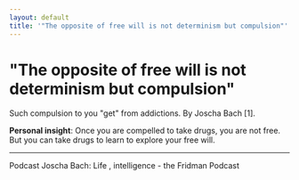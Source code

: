 ```yaml
---
layout: default
title: '"The opposite of free will is not determinism but compulsion"'
---
```

# "The opposite of free will is not determinism but compulsion" 
Such compulsion to you "get" from addictions. By Joscha Bach [1].

**Personal insight**: Once you are compelled to take drugs, you are not free. But you can take drugs to learn to explore your free will. 


__________
Podcast Joscha Bach: Life , intelligence - the Fridman Podcast

